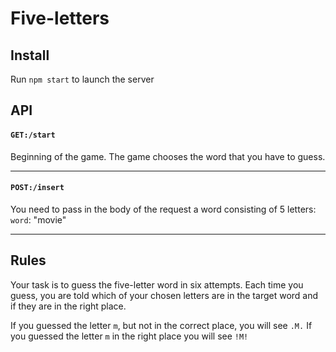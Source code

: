 # Five-letters

## Install
Run `npm start` to launch the server

## API

#### `GET:/start`
Beginning of the game. The game chooses the word that you have to guess.
___

#### `POST:/insert`
You need to pass in the body of the request a word consisting of 5 letters:\
`word`: "movie"
___

## Rules

Your task is to guess the five-letter word in six attempts. Each time you guess, you are told which of your chosen letters are in the target word and if they are in the right place.

 If you guessed the letter `m`, but not in the correct place, you will see `.M.` If you guessed the letter `m` in the right place you will see `!M!`
    